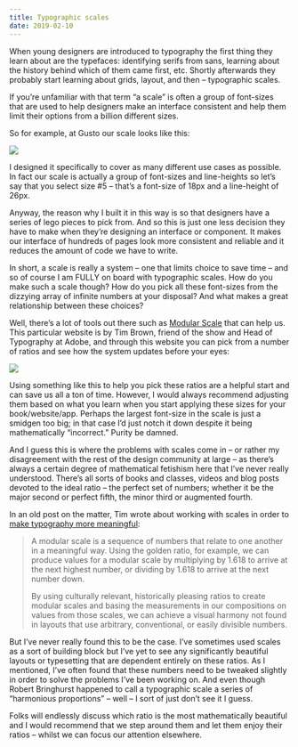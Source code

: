 ```yaml
---
title: Typographic scales
date: 2019-02-10
---
```


When young designers are introduced to typography the first thing they learn about are the typefaces: identifying serifs from sans, learning about the history behind which of them came first, etc. Shortly afterwards they probably start learning about grids, layout, and then – typographic scales.

If you’re unfamiliar with that term “a scale” is often a group of font-sizes that are used to help designers make an interface consistent and help them limit their options from a billion different sizes.

So for example, at Gusto our scale looks like this:

![](https://buttondown.s3.us-west-2.amazonaws.com/images/0c269c26-39a7-4c37-ae2d-67806cdab425.jpg)

I designed it specifically to cover as many different use cases as possible. In fact our scale is actually a group of font-sizes and line-heights so let’s say that you select size #5 – that’s a font-size of 18px and a line-height of 26px.

Anyway, the reason why I built it in this way is so that designers have a series of lego pieces to pick from. And so this is just one less decision they have to make when they’re designing an interface or component. It makes our interface of hundreds of pages look more consistent and reliable and it reduces the amount of code we have to write.

In short, a scale is really a system – one that limits choice to save time – and so of course I am FULLY on board with typographic scales. How do you make such a scale though? How do you pick all these font-sizes from the dizzying array of infinite numbers at your disposal? And what makes a great relationship between these choices?

Well, there’s a lot of tools out there such as [Modular Scale](https://www.modularscale.com/) that can help us. This particular website is by Tim Brown, friend of the show and Head of Typography at Adobe, and through this website you can pick from a number of ratios and see how the system updates before your eyes:

![](https://buttondown.s3.us-west-2.amazonaws.com/images/df1b1bbe-7e94-41ef-9176-f6da44a787a9.gif)

Using something like this to help you pick these ratios are a helpful start and can save us all a ton of time. However, I would always recommend adjusting them based on what you learn when you start applying these sizes for your book/website/app. Perhaps the largest font-size in the scale is just a smidgen too big; in that case I’d just notch it down despite it being mathematically “incorrect.” Purity be damned.

And I guess this is where the problems with scales come in – or rather my disagreement with the rest of the design community at large – as there’s always a certain degree of mathematical fetishism here that I’ve never really understood. There’s all sorts of books and classes, videos and blog posts devoted to the ideal ratio – the perfect set of numbers; whether it be the major second or perfect fifth, the minor third or augmented fourth.

In an old post on the matter, Tim wrote about working with scales in order to [make typography more meaningful](https://alistapart.com/article/more-meaningful-typography):

> A modular scale is a sequence of numbers that relate to one another in a meaningful way. Using the golden ratio, for example, we can produce values for a modular scale by multiplying by 1.618 to arrive at the next highest number, or dividing by 1.618 to arrive at the next number down.
>
> By using culturally relevant, historically pleasing ratios to create modular scales and basing the measurements in our compositions on values from those scales, we can achieve a visual harmony not found in layouts that use arbitrary, conventional, or easily divisible numbers.

But I’ve never really found this to be the case. I’ve sometimes used scales as a sort of building block but I’ve yet to see any significantly beautiful layouts or typesetting that are dependent entirely on these ratios. As I mentioned, I’ve often found that these numbers need to be tweaked slightly in order to solve the problems I’ve been working on. And even though Robert Bringhurst happened to call a typographic scale a series of “harmonious proportions” – well – I sort of just don’t see it I guess.

Folks will endlessly discuss which ratio is the most mathematically beautiful and I would recommend that we step around them and let them enjoy their ratios – whilst we can focus our attention elsewhere.

